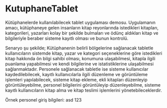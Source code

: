 # KutuphaneTablet
Kütüphanelerde kullanılabilecek tablet uygulaması demosu.
Uygulamanın amacı, kütüphaneye gelen insanların kitap reyonlarında istedikleri kitapları, kategorileri, yazarları kolay bir şekilde bulmaları ve ödünç aldıkları kitap ve bilgileriyle beraber sisteme kayıtlı olması ve bunun kontrolü.

Senaryo şu şekilde;
Kütüphanenin belirli bölgelerine sağlanacak tabletle kullanıcıların sistemde kitap, yazar ve kategori seçeneklerine göre istedikleri kitap hakkında ön bilgi sahibi olması, konumuna ulaşabilmesi, kitapla ilgili puanlama yapabilmesi ve kendi bilgilerine ve istatistiklerine ulaşabilmesi sağlanmaktadır. Personele sağlanacak tabletle ise sisteme kullanıcılar kaydedilebilecek, kayıtlı kullanıcılarla ilgili düzenleme ve görüntüleme işlemleri yapılabilecek, sisteme kitap ekleme, ekli kitapları düzenleyip görüntüleyebilme, personel bilgilerini görüntüleyip düzenleyebilme, sisteme kayıtlı kullanıcıların kitap alma ve kitap teslimi işlemlerini yönetebileceklerdir.

Örnek personel giriş bilgileri:
asd
123
